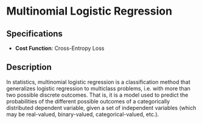 # Multinomial Logistic Regression

## Specifications

- **Cost Function**: Cross-Entropy Loss

## Description

In statistics, multinomial logistic regression is a classification method that generalizes logistic regression to multiclass problems, i.e. with more than two possible discrete outcomes. That is, it is a model used to predict the probabilities of the different possible outcomes of a categorically distributed dependent variable, given a set of independent variables (which may be real-valued, binary-valued, categorical-valued, etc.).
